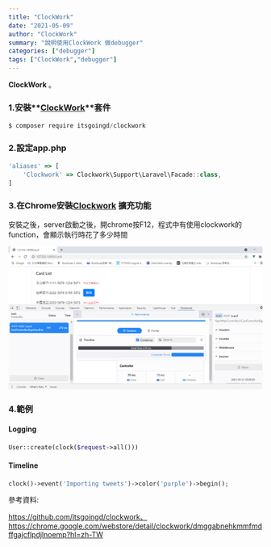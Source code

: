 ```yaml
---
title: "ClockWork"
date: "2021-05-09"
author: "ClockWork"
summary: "說明使用ClockWork 做debugger"
categories: ["debugger"]
tags: ["ClockWork","debugger"]
---
```


**ClockWork**  。

### 1.安裝**[ClockWork](https://github.com/itsgoingd/clockwork)**套件

```javascript
$ composer require itsgoingd/clockwork
```

### 2.設定app.php

```javascript
'aliases' => [
	'Clockwork' => Clockwork\Support\Laravel\Facade::class,
]
```

### 3.在Chrome安裝[Clockwork](https://chrome.google.com/webstore/detail/clockwork/dmggabnehkmmfmdffgajcflpdjlnoemp?hl=zh-TW) 擴充功能

安裝之後，server啟動之後，開chrome按F12，程式中有使用clockwork的function，會顯示執行時花了多少時間

![clockwork1](https://raw.githubusercontent.com/coolgood88142/markdown_note/master/assets/images/clockwork1.PNG)

### 4.範例

#### Logging

```php
User::create(clock($request->all()))
```

#### Timeline

```php
clock()->event('Importing tweets')->color('purple')->begin();
```

參考資料:

https://github.com/itsgoingd/clockwork、https://chrome.google.com/webstore/detail/clockwork/dmggabnehkmmfmdffgajcflpdjlnoemp?hl=zh-TW

